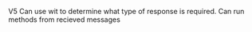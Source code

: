 V5
Can use wit to determine what type of response is required. 
Can run methods from recieved messages
